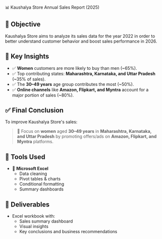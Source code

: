  📊 Kaushalya Store Annual Sales Report (2025)

## 📝 Objective

Kaushalya Store aims to analyze its sales data for the year 2022 in order to better understand customer behavior and boost sales performance in 2026.

## 📌 Key Insights

- ✅ **Women** customers are more likely to buy than men (~65%).
- ✅ Top contributing states: **Maharashtra, Karnataka, and Uttar Pradesh** (~35% of sales).
- ✅ The **30–49 years** age group contributes the most (~50%).
- ✅ **Online channels** like **Amazon, Flipkart, and Myntra** account for a major portion of sales (~80%).

## ✅ Final Conclusion

To improve Kaushalya Store's sales:

> 🎯 Focus on **women** aged **30–49 years** in **Maharashtra, Karnataka, and Uttar Pradesh** by promoting offers/ads on **Amazon, Flipkart, and Myntra** platforms.

## 📂 Tools Used

- 📘 **Microsoft Excel**  
  - Data cleaning  
  - Pivot tables & charts  
  - Conditional formatting  
  - Summary dashboards

## 📎 Deliverables

- Excel workbook with:
  - Sales summary dashboard
  - Visual insights
  - Key conclusions and business recommendations

